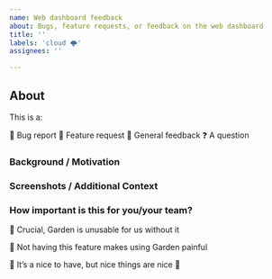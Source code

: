 ```yaml
---
name: Web dashboard feedback
about: Bugs, feature requests, or feedback on the web dashboard
title: ''
labels: 'cloud 🌩'
assignees: ''

---
```


## About

<!-- First of all: Thank you for helping us improve Garden! 💚 -->

This is a:

<!-- Please pick one from the list below. -->

🐞 Bug report
🚀 Feature request
🌸 General feedback
❓ A question

### Background / Motivation

<!-- What's the story? -->

### Screenshots / Additional Context

<!-- Please share screenshots or additional context if applicable -->

### How important is this for you/your team?

<!-- Please pick one from the list below. -->

🥀 Crucial, Garden is unusable for us without it

🌵 Not having this feature makes using Garden painful

🌹 It’s a nice to have, but nice things are nice 🙂
